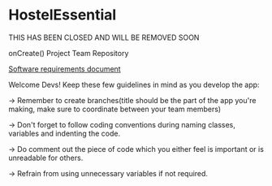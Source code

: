 # HostelEssential

THIS HAS BEEN CLOSED AND WILL BE REMOVED SOON

onCreate() Project Team Repository

<a href="https://drive.google.com/file/d/15g3pY7misQLzbSJG91yVR-lNq6TPvTv2/view?usp=sharing">Software requirements document</a>

Welcome Devs!
Keep these few guidelines in mind as you develop the app:

-> Remember to create branches(title should be the part of the app you're making, make sure to coordinate between your team members)


-> Don't forget to follow coding conventions during naming classes, variables and indenting the code.


-> Do comment out the piece of code which you either feel is important or is unreadable for others.


-> Refrain from using unnecessary variables if not required.
